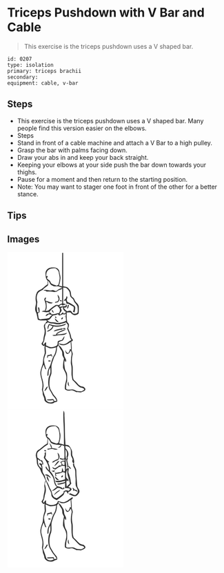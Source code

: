 # Triceps Pushdown with V Bar and Cable
> This exercise is the triceps pushdown uses a V shaped bar.

``` 
id: 0207 
type: isolation 
primary: triceps brachii 
secondary:  
equipment: cable, v-bar 
``` 

## Steps

 - This exercise is the triceps pushdown uses a V shaped bar. Many people find this version easier on the elbows.
 - Steps
 - Stand in front of a cable machine and attach a V Bar to a high pulley.
 - Grasp the bar with palms facing down.
 - Draw your abs in and keep your back straight.
 - Keeping your elbows at your side push the bar down towards your thighs.
 - Pause for a moment and then return to the starting position.
 - Note: You may want to stager one foot in front of the other for a better stance.

## Tips


## Images

<svg width="203pt" height="275pt" viewBox="0 0 203 275" xmlns="http://www.w3.org/2000/svg">
  <g fill="#FFF">
    <path d="M0 0h203v275H0V0m95.67 1.76c-.13 19.45.03 38.89-.08 58.34-1.91-.43-3.79-.98-5.63-1.64 1.91-3.49 1.9-7.57 2.67-11.39.89-4.2-1.49-8.08-1.76-12.21-.23-4.04-3.98-7.3-7.92-7.49-2.61-.21-5.26-.3-7.85.18-4.46.77-8.36 4.77-8.52 9.38.1 4.67.02 9.99 3.82 13.37-.12 2.01-.15 4.03-.08 6.05-3.98 2.29-7 5.8-10.66 8.5-2.98 1.45-6.31 2.69-7.96 5.81-2.37 4.74-2.91 10.33-1.85 15.5 1.21 4.7-1.55 9.16-1.29 13.87-.05 2.93 1.93 5.35 2.62 8.12.79 3.31 1.4 6.67 2.07 10.02 4.67 2.05 9.91 1.04 14.85 1.07.51.84 1.02 1.69 1.54 2.54-.31-.12-.92-.37-1.22-.49-1.26 2.11-2.83 4.02-4.19 6.06-1.09 3.23.77 6.45.92 9.68.49 5.49-2.22 10.57-2.25 16.02.4 3.1-2.97 4.66-3.2 7.56 1.81 1.39 3.5 5.33 5.78 2.1-1.18 4.34-.26 8.8-.13 13.19-.52 3.45-2.3 6.58-2.53 10.1-.72 3.91-.2 8.07-1.87 11.77-1.38 3.84-2.64 7.78-3.24 11.83-.46 6.32 2.4 12.21 3.3 18.36.72 4.09.38 8.3-.63 12.31.56 1.87 1.41 3.7 1.39 5.69-.44 4.01 2.99 7.05 2.9 11.01-.09 3.6 3.71 5.29 6.4 6.75 3.7.72 8.65 1.53 11.4-1.74 1.89.29 3.45-.52 4.73-1.85-.07-3.76-2.53-6.79-5.01-9.36-2.44-2.44-3.47-5.86-5.44-8.63-4.15-5.81-3.49-13.43-2.76-20.15.14-3.53 2.16-6.56 2.93-9.93.42-4.34-.04-8.71.09-13.05.34-5.44 3.06-10.29 4.47-15.46 3.83-5.05 5.14-11.45 5.09-17.69.91-.99 1.82-1.99 2.73-3 1.28 3.12 3.02 6 4.94 8.75 2.13 2.62 1.17 6.17 2.01 9.2.71 1.8 1.7 3.47 2.59 5.19-1.34 5.2-1.84 10.6-1.66 15.96 1.37 4.48 4.77 8.15 5.32 12.92 2.17 8.34-3.52 16.15-1.99 24.53 2.75 2.2 6.31 2.83 9.7 1.9 3.95-1.02 7.31 1.83 10.76 3.26 2.78-1.2 5.69 1.33 8.38-.19 2.29-1.25 5.73-1.52 6.61-4.39.71-1.36-.88-2.47-1.54-3.49-1.82-2.58-5.5-1.26-7.73-3.23-3.46-2.14-5.43-5.87-8.6-8.33-1.02-.96-2.49-1.66-2.83-3.12-2.22-7.45-.65-15.3-1.5-22.91-1.46-6.51-1.66-13.41.07-19.87.92-3.22-2.05-5.89-1.62-9.08.3-4.59-.18-9.18-.81-13.72.65-.31 1.96-.92 2.62-1.22-.04-.63-.1-1.88-.14-2.51-1.22-1.07-2.55-2.27-2.61-4.02-.53-5.46-3.5-10.22-5.11-15.39.61-2.32 1.83-4.65 1.06-7.1-.3-1.83-2.35-2.61-2.93-4.31-.95-5.38-1.08-10.86-.7-16.3 2.69.7 6.16-1.24 7.96 1.68 3.12 4.05 9.45 4.14 12.71.24.47-3.77.32-7.59.31-11.38.24-3.64-2.86-6.08-5.03-8.53-2.42-2.37-2.37-6.47-5.57-8.17-3.27-1.54-2.61-5.42-3.26-8.34-.36-3.22-2.73-5.66-4.76-7.98-2.14-2.47-5.76-2.04-8.59-3.13 0-19.36.08-38.73-.05-58.09l-1.64.07z"/>
    <path d="M71.46 31.61c3.5-3.12 8.42-3.16 12.84-3.01 2.26 1.74 4.86 3.64 5.34 6.67.51 4.23 2.24 8.4 1.42 12.71-.53 3.25-.83 6.62-2.27 9.62-.69.3-2.08.89-2.77 1.19-2.88-.99-5.88-1.73-8.56-3.21-1.93-1.24-2.24-3.71-3.52-5.44-1.71-1.25-3.51-2.4-4.92-4.02.21-1.29 2.23-3.05.87-4.22-.5.2-1.49.59-1.99.78-.09-3.91.27-8.42 3.56-11.07z"/>
    <path d="M71.08 50.5c3.04 1.59 2.87 5.86 5.98 7.35 2.14 1.12 4.45 2.41 6.95 2.13 4.23-.75 8.59.68 12.09 3.03-3.79.09-6.79 2.31-9.71 4.43-2.75 2.61-5.4-1.91-8.46-.57-4.91 1.56-10.58-2.7-15.02.47.82.06 2.46.19 3.28.25.65.41 1.95 1.22 2.6 1.63 4.38-.28 8.95-.22 13.22.78 1.43-.24 2.86-.48 4.28-.74 2.2-3.15 6.47-2.94 9.34-5.19.04 8.55-.08 17.11.01 25.67-2.12.61-4.14 1.54-5.74 3.09-2.27-.26-4.74-.88-6.8.48-4.41 2.49-8.03 6.12-12.05 9.13-1.13.1-3.39.31-4.53.41 3.61-4.94 1.65-11.08 1.47-16.63 1.47 1.13 2.98 2.2 4.48 3.3 2.32.35 5.08.98 6.72-1.21-4.1.05-7.63-2.09-11.54-2.95-.39-.31-1.19-.92-1.59-1.23.62-1.49 1.36-2.98 1.42-4.62-2.05-.44-3.15 2.66-2.85 4.32 2.64 5.71 3.79 13 .62 18.73-.59.01-1.78.02-2.38.03-1.04.56-2.09 1.1-3.15 1.61 4.04-.53 8.11 2.25 11.96.24l2.34 2.74c-2.78.1-7.28 1.3-6.94 4.83 1.89-.85 3.68-1.93 5.25-3.29 1.96.21 3.88.7 5.81 1.13-1.78 1.33-3.39 2.89-4.49 4.84-4.57 2.29-9.77 1.3-14.59 2.64-1.63.65-3.02-.31-4.28-1.22-.38-3.05-.96-6.06-1.45-9.09.88-.6 1.8-1.11 2.74-1.61.29-2.93.42-5.94-.85-8.68-.43.01-1.28.01-1.71.01.61 2.95 1.23 5.9 1.38 8.92l-2.67-.88c-1.24-5.84-.7-11.94.2-17.79-1.19-4.21-1.89-8.8.07-12.93 1.21-4.35 5.63-6.31 9.42-7.92 2.11-3.69 6.58-5.02 9.25-8.25.09-2.46.04-4.93-.08-7.39m18.47 31.52c-.4 1.24-.77 2.48-1.12 3.73-1.68.78-3.45 1.32-5.23 1.8.05.28.14.84.19 1.12 2.24-.41 5.18-.25 6.24-2.73 2.75-3.53 1.19-8.55-1.94-11.25.11 2.55 1.17 4.91 1.86 7.33m2.39 2.16c-.83 1.42 1.7 2.55 2.73 1.72.76-1.38-1.72-2.5-2.73-1.72z"/>
    <path d="M97.4 62.05c2.24.47 4.94.11 6.68 1.88 1.67 1.65 3.2 3.51 4.21 5.65.94 2.67.84 5.58 1.71 8.26 1.34 1.77 3.24 3.01 4.64 4.73 1.18 1.85 1.5 4.16 2.97 5.83 1.68 2.14 3.66 4.15 4.7 6.7.44 3.49.68 7.1.14 10.59-1.91 2.31-5.4 2.49-8.05 1.5-1.64-.96-1.87-3.23-3.53-4.19-1.89-1.3-4.11-.15-5.99.5-3.15-.77-4.53-3.84-6.68-5.92 2.23-.72 5.89-.28 5.68-3.63l-.76-2.72c-.9.99-1.51 2.2-1.65 3.55-3.49-.39-6.89.23-10.23 1.02-1.58-2.56 4.17-5.67 5.08-2.11.41-.33 1.21-.99 1.62-1.32 1.5-.13 2.98-.52 4.27-1.33a258.2 258.2 0 0 1-4.98-1.16c.3-9.27.06-18.55.17-27.83m5.63 15.47c.08 3.09-2.14 5.54-4.83 6.77 1.17.4 2.53 1.68 3.57 0 .56 2.11.78 4.41 2.03 6.28l2.05-.42c3.24 1.68 6.52 3.34 9.6 5.28 1.03 2.7.34 6.3-1.17 8.78.93.57 1.99.83 3.05 1.08.15-3.91 3.11-9.71-1.51-12.12-3.32-1.63-6.15-4.17-9.69-5.34-2.24-.47-2.02-3.17-2.54-4.87.7-1.72 2.49-5.24-.56-5.44m2.64 14.8c-.52 2.12-1.08 4.23-1.51 6.37.47-.15 1.4-.47 1.86-.62.5-1.81.99-3.61 1.48-5.42-.46-.08-1.37-.25-1.83-.33zM72.98 105.3c3.16-5 8.02-8.53 13.13-11.31 2.2.01 3.35 2.51 4.59 4.04 2.17 2.57.81 6.02-.4 8.67-4.6-.52-8.52 3.24-13.2 1.59-1.03-1.4-2.22-2.86-4.12-2.99m4.99-4.38c-.97 2.34 1.26 4.34 3.13 5.34-.5-2.06-1.66-3.85-3.13-5.34z"/>
    <path d="M92.98 97.73c1.36-.54 2.73-1.06 4.11-1.57-.5 3.87 2.17 7.04 5.55 8.53-1.4 1.65-2.89 3.44-5.32 2.37-.02-.54-.07-1.62-.1-2.15-1.87 1.54-3.29 3.57-5.4 4.83-.1-.9-.21-1.8-.32-2.69 1.04-1.31 2.13-2.58 2.96-4.04.71-1.92-.74-3.63-1.48-5.28z"/>
    <path d="M79.29 111.05c2.97-.82 6.21-.78 8.86-2.64.71.8 1.43 1.6 2.14 2.4 3.34.16 5.97-3.78 9.17-1.49.56-.59 1.69-1.76 2.25-2.34.07 1.99.16 3.97.28 5.96-.43-.09-1.29-.26-1.72-.35-.02.22-.04.64-.05.85.42-.08 1.26-.23 1.68-.31.19 2.26.39 4.53.61 6.79-4.09 2.51-8.89 3.1-13.5 3.99-3.4.08-6.63-1.4-10.05-1.26-3.36.17-7.18-.75-9.21-3.64 4.86-.14 6.59-5.04 9.54-7.96m4.06 1.9c-.48 1.11 1.1 2.86 2.2 2.12.4-1.11-1.06-2.92-2.2-2.12m11.55 4.81c1.24-.49 2.53-2.15 2.1-3.51-1.7-.83-4.2 2.75-2.1 3.51m-11.95-2.07c.21 3.53 3.27 6.96 6.93 7.01-2.11-2.47-4.5-4.82-6.93-7.01z"/>
    <path d="M92.13 125.78c3.37-1.04 6.87-1.65 10.15-3 1.26 1.93 3.75 3.53 3.27 6.16-.2 1.75-.78 3.42-1.25 5.12 2.01 4.55 4.46 9.05 4.99 14.08.2 2.13 1.36 3.93 2.73 5.5-4.44 1.53-7.28 5.79-11.94 6.89-3.68 1.36-7.23-1.12-10.93-.97.36-4.02 4.7-3.65 7.42-4.99 1.82-2.13 2.76-4.86 3.22-7.59-1.95 1.69-3.18 3.97-4.16 6.32-2.58.68-5.66.76-7.62 2.75-.48 2.17.15 4.7-1.21 6.6-2.29 2.29-5.68 2.84-8.74 3.31-3.8.54-7.14-1.66-10.49-3.04.04-1.72.09-3.44.13-5.16-2.68-.31-2.84 2.71-3.93 4.41-.6-.9-1.2-1.79-1.79-2.69 2.12-2.78 2.83-6.23 3.14-9.64.24-2.71 2.05-5.04 2-7.79.02-3.4.22-6.9-.96-10.15-1.14-2.56.1-5.2 1.04-7.58l2.12-.08c.18-.36.53-1.07.71-1.43 2.49-.38 4.33 2.16 6.88 1.9 5.13-.16 10.11 2.46 15.22 1.07m-6.21 2.71c-4.6.11-8.89-1.73-13.28-2.81-1.35 2.88-3.75 6.36-1.56 9.43.39-2.75 1.15-5.42 2.48-7.87 1.86.67 3.74 1.34 5.51 2.25-1.82 4.4-6.1 6.55-10.05 8.65.78.64 1.61.76 2.47.35 3.83-1.7 8.15-4.07 8.77-8.69 6.55 1.24 13.39.42 19.57-2.02 1.39-.5 1.92-2.01 2.76-3.08-5.12 2.62-10.95 3.77-16.67 3.79m-2.63 7.9c-1.08.29-1.65 1.31-2.31 2.1 4.92-.95 9.69-2.99 14.72-3.15.27-.54.81-1.61 1.07-2.15-4.57.7-9.12 1.63-13.48 3.2m13.82-2.19c1.42.6 3.22.53 4.58-.22-.43-1.43-4.79-1.73-4.58.22m-9.64 6.45c-1.52.78-2.08 2.46-2.86 3.86-2.04.15-4.07.34-6.1.61 3.61 2.72 8.35-.21 12.43.01 4.45-.51 10.54.42 13.16-4.12-5.67 2.08-11.92 2.79-17.84 2.77 4.04-4.89 11.6-4.83 16.22-9.02-5.32.96-10.42 3.07-15.01 5.89z"/>
    <path d="M89.58 159.96c6.41 5.53 15.29 1.47 20.83-3.27.39 4.39.6 8.79.64 13.2-.46-.1-1.37-.31-1.83-.42-.73 2.41-1.08 5.44-3.38 6.9-2.76-.52-3.73-3.37-4.87-5.55.41 2.44.61 5.7 3.2 6.89 3.44.52 4.97-3.26 6.34-5.67 2.45 3.61 1.74 7.91.59 11.82.23 4.41-1.11 8.88.18 13.22 1.43 5.91.26 12.03.79 18.02.44 2.71 1.08 5.38 1.47 8.09 4.48 3.61 7.5 8.74 12.17 12.08 2.5 2.07 7.7.71 8.31 4.67-1.34 1.37-3.14 2.26-4.89 3.01-2.68.07-5.34-.45-8.02-.56-3.14-1.38-6.24-3.32-9.85-2.62-2.9-.15-7.15 1.54-8.88-1.64.35-4.28-.1-8.93 1.98-12.83-.29-4.44.32-8.92-.44-13.32-.64-3.2-3.32-5.62-3.59-8.92-.39-4.77-2.39-9.91.27-14.39l.51 3.29c3.27-2.17.34-5.72-.74-8.25-2.17-3.44-.58-7.9-2.86-11.28-2.27-3.63-4.16-7.78-8.04-9.97l.11-2.5M106 225.9c-.92 2.89-1 6.54 1.95 8.29-1.08-2.67-.53-5.79-1.95-8.29zM66.62 164.76c2.83.81 5.29 2.6 8.18 3.18 3.56.3 7.04-.72 10.47-1.54-.46 4.34-1.08 8.8-3.02 12.76-3.96 5.79-5.1 12.87-7.66 19.3-3.32 5.26-5.16 11.48-4.45 17.73 2.31-.63 1.53-3.43 1.85-5.19-.13-3.39 1.07-6.64 2.9-9.43.16 2.79.52 5.61.27 8.41-.32 3.93-2.98 7.19-3.37 11.11-.82 6.64-.7 13.76 2.26 19.9 2.04 3.03 3.64 6.33 5.52 9.45 2.42 2.53 4.73 5.23 6.24 8.42-.76 1.35-2.37 1.01-3.66 1.2-.78-1.32-1.13-3.59-3.07-3.61-3.03.49-6.09.81-9.16.49l-.61 1.7c2.79-.45 5.6.72 8.36-.21 1.6-.76 2.52.79 3.36 1.89-3.41 2.86-8.77 2.75-11.98-.37-2.21-1.7-1.52-4.8-2.64-7.07-1.81-3.84-2.97-7.93-4.24-11.97.37-3.3 1.38-6.57.85-9.93-.33-7.18-4.19-13.82-3.87-21.05.79-4.6 1.89-9.31 4.32-13.34.9 2.47 1.76 4.95 2.6 7.44l1.76.76c-1.42-5.57-3.81-11.02-3.82-16.85.28-3.87 2.09-7.34 3.24-10.97.32-4.08-.42-8.14-.63-12.21m3.41 15.08c-.09 1.69-1.32 3.86.27 5.21.16-.79.46-2.35.61-3.14 1.89-.44 3.75-.94 5.64-1.34.43 1.17 1.18 2.03 2.25 2.59-.56-1.73-1.24-3.41-1.9-5.1-2.09 1.25-4.45 1.81-6.87 1.78m1.82 11.26c.82-.03 2.46-.1 3.28-.14.12-.36.38-1.08.51-1.44-1.31-.21-2.62-.43-3.93-.63.04.74.08 1.47.14 2.21m-7.05 51.46c3.38-1.31 4.15-5.1 5.97-7.85-.42.07-1.26.2-1.68.26-1.89 2.15-3.39 4.85-4.29 7.59z"/>
  </g>
  <g fill="#333">
    <path d="M95.67 1.76l1.64-.07c.13 19.36.05 38.73.05 58.09 2.83 1.09 6.45.66 8.59 3.13 2.03 2.32 4.4 4.76 4.76 7.98.65 2.92-.01 6.8 3.26 8.34 3.2 1.7 3.15 5.8 5.57 8.17 2.17 2.45 5.27 4.89 5.03 8.53.01 3.79.16 7.61-.31 11.38-3.26 3.9-9.59 3.81-12.71-.24-1.8-2.92-5.27-.98-7.96-1.68-.38 5.44-.25 10.92.7 16.3.58 1.7 2.63 2.48 2.93 4.31.77 2.45-.45 4.78-1.06 7.1 1.61 5.17 4.58 9.93 5.11 15.39.06 1.75 1.39 2.95 2.61 4.02.04.63.1 1.88.14 2.51-.66.3-1.97.91-2.62 1.22.63 4.54 1.11 9.13.81 13.72-.43 3.19 2.54 5.86 1.62 9.08-1.73 6.46-1.53 13.36-.07 19.87.85 7.61-.72 15.46 1.5 22.91.34 1.46 1.81 2.16 2.83 3.12 3.17 2.46 5.14 6.19 8.6 8.33 2.23 1.97 5.91.65 7.73 3.23.66 1.02 2.25 2.13 1.54 3.49-.88 2.87-4.32 3.14-6.61 4.39-2.69 1.52-5.6-1.01-8.38.19-3.45-1.43-6.81-4.28-10.76-3.26-3.39.93-6.95.3-9.7-1.9-1.53-8.38 4.16-16.19 1.99-24.53-.55-4.77-3.95-8.44-5.32-12.92-.18-5.36.32-10.76 1.66-15.96-.89-1.72-1.88-3.39-2.59-5.19-.84-3.03.12-6.58-2.01-9.2-1.92-2.75-3.66-5.63-4.94-8.75-.91 1.01-1.82 2.01-2.73 3 .05 6.24-1.26 12.64-5.09 17.69-1.41 5.17-4.13 10.02-4.47 15.46-.13 4.34.33 8.71-.09 13.05-.77 3.37-2.79 6.4-2.93 9.93-.73 6.72-1.39 14.34 2.76 20.15 1.97 2.77 3 6.19 5.44 8.63 2.48 2.57 4.94 5.6 5.01 9.36-1.28 1.33-2.84 2.14-4.73 1.85-2.75 3.27-7.7 2.46-11.4 1.74-2.69-1.46-6.49-3.15-6.4-6.75.09-3.96-3.34-7-2.9-11.01.02-1.99-.83-3.82-1.39-5.69 1.01-4.01 1.35-8.22.63-12.31-.9-6.15-3.76-12.04-3.3-18.36.6-4.05 1.86-7.99 3.24-11.83 1.67-3.7 1.15-7.86 1.87-11.77.23-3.52 2.01-6.65 2.53-10.1-.13-4.39-1.05-8.85.13-13.19-2.28 3.23-3.97-.71-5.78-2.1.23-2.9 3.6-4.46 3.2-7.56.03-5.45 2.74-10.53 2.25-16.02-.15-3.23-2.01-6.45-.92-9.68 1.36-2.04 2.93-3.95 4.19-6.06.3.12.91.37 1.22.49-.52-.85-1.03-1.7-1.54-2.54-4.94-.03-10.18.98-14.85-1.07-.67-3.35-1.28-6.71-2.07-10.02-.69-2.77-2.67-5.19-2.62-8.12-.26-4.71 2.5-9.17 1.29-13.87-1.06-5.17-.52-10.76 1.85-15.5 1.65-3.12 4.98-4.36 7.96-5.81 3.66-2.7 6.68-6.21 10.66-8.5-.07-2.02-.04-4.04.08-6.05-3.8-3.38-3.72-8.7-3.82-13.37.16-4.61 4.06-8.61 8.52-9.38 2.59-.48 5.24-.39 7.85-.18 3.94.19 7.69 3.45 7.92 7.49.27 4.13 2.65 8.01 1.76 12.21-.77 3.82-.76 7.9-2.67 11.39 1.84.66 3.72 1.21 5.63 1.64.11-19.45-.05-38.89.08-58.34M71.46 31.61c-3.29 2.65-3.65 7.16-3.56 11.07.5-.19 1.49-.58 1.99-.78 1.36 1.17-.66 2.93-.87 4.22 1.41 1.62 3.21 2.77 4.92 4.02 1.28 1.73 1.59 4.2 3.52 5.44 2.68 1.48 5.68 2.22 8.56 3.21.69-.3 2.08-.89 2.77-1.19 1.44-3 1.74-6.37 2.27-9.62.82-4.31-.91-8.48-1.42-12.71-.48-3.03-3.08-4.93-5.34-6.67-4.42-.15-9.34-.11-12.84 3.01m-.38 18.89c.12 2.46.17 4.93.08 7.39-2.67 3.23-7.14 4.56-9.25 8.25-3.79 1.61-8.21 3.57-9.42 7.92-1.96 4.13-1.26 8.72-.07 12.93-.9 5.85-1.44 11.95-.2 17.79l2.67.88c-.15-3.02-.77-5.97-1.38-8.92.43 0 1.28 0 1.71-.01 1.27 2.74 1.14 5.75.85 8.68-.94.5-1.86 1.01-2.74 1.61.49 3.03 1.07 6.04 1.45 9.09 1.26.91 2.65 1.87 4.28 1.22 4.82-1.34 10.02-.35 14.59-2.64 1.1-1.95 2.71-3.51 4.49-4.84-1.93-.43-3.85-.92-5.81-1.13-1.57 1.36-3.36 2.44-5.25 3.29-.34-3.53 4.16-4.73 6.94-4.83l-2.34-2.74c-3.85 2.01-7.92-.77-11.96-.24 1.06-.51 2.11-1.05 3.15-1.61.6-.01 1.79-.02 2.38-.03 3.17-5.73 2.02-13.02-.62-18.73-.3-1.66.8-4.76 2.85-4.32-.06 1.64-.8 3.13-1.42 4.62.4.31 1.2.92 1.59 1.23 3.91.86 7.44 3 11.54 2.95-1.64 2.19-4.4 1.56-6.72 1.21-1.5-1.1-3.01-2.17-4.48-3.3.18 5.55 2.14 11.69-1.47 16.63 1.14-.1 3.4-.31 4.53-.41 4.02-3.01 7.64-6.64 12.05-9.13 2.06-1.36 4.53-.74 6.8-.48 1.6-1.55 3.62-2.48 5.74-3.09-.09-8.56.03-17.12-.01-25.67-2.87 2.25-7.14 2.04-9.34 5.19-1.42.26-2.85.5-4.28.74-4.27-1-8.84-1.06-13.22-.78-.65-.41-1.95-1.22-2.6-1.63-.82-.06-2.46-.19-3.28-.25 4.44-3.17 10.11 1.09 15.02-.47 3.06-1.34 5.71 3.18 8.46.57 2.92-2.12 5.92-4.34 9.71-4.43-3.5-2.35-7.86-3.78-12.09-3.03-2.5.28-4.81-1.01-6.95-2.13-3.11-1.49-2.94-5.76-5.98-7.35M97.4 62.05c-.11 9.28.13 18.56-.17 27.83 1.65.4 3.31.79 4.98 1.16-1.29.81-2.77 1.2-4.27 1.33-.41.33-1.21.99-1.62 1.32-.91-3.56-6.66-.45-5.08 2.11 3.34-.79 6.74-1.41 10.23-1.02.14-1.35.75-2.56 1.65-3.55l.76 2.72c.21 3.35-3.45 2.91-5.68 3.63 2.15 2.08 3.53 5.15 6.68 5.92 1.88-.65 4.1-1.8 5.99-.5 1.66.96 1.89 3.23 3.53 4.19 2.65.99 6.14.81 8.05-1.5.54-3.49.3-7.1-.14-10.59-1.04-2.55-3.02-4.56-4.7-6.7-1.47-1.67-1.79-3.98-2.97-5.83-1.4-1.72-3.3-2.96-4.64-4.73-.87-2.68-.77-5.59-1.71-8.26-1.01-2.14-2.54-4-4.21-5.65-1.74-1.77-4.44-1.41-6.68-1.88M72.98 105.3c1.9.13 3.09 1.59 4.12 2.99 4.68 1.65 8.6-2.11 13.2-1.59 1.21-2.65 2.57-6.1.4-8.67-1.24-1.53-2.39-4.03-4.59-4.04-5.11 2.78-9.97 6.31-13.13 11.31m20-7.57c.74 1.65 2.19 3.36 1.48 5.28-.83 1.46-1.92 2.73-2.96 4.04.11.89.22 1.79.32 2.69 2.11-1.26 3.53-3.29 5.4-4.83.03.53.08 1.61.1 2.15 2.43 1.07 3.92-.72 5.32-2.37-3.38-1.49-6.05-4.66-5.55-8.53-1.38.51-2.75 1.03-4.11 1.57m-13.69 13.32c-2.95 2.92-4.68 7.82-9.54 7.96 2.03 2.89 5.85 3.81 9.21 3.64 3.42-.14 6.65 1.34 10.05 1.26 4.61-.89 9.41-1.48 13.5-3.99-.22-2.26-.42-4.53-.61-6.79-.42.08-1.26.23-1.68.31.01-.21.03-.63.05-.85.43.09 1.29.26 1.72.35-.12-1.99-.21-3.97-.28-5.96-.56.58-1.69 1.75-2.25 2.34-3.2-2.29-5.83 1.65-9.17 1.49-.71-.8-1.43-1.6-2.14-2.4-2.65 1.86-5.89 1.82-8.86 2.64m12.84 14.73c-5.11 1.39-10.09-1.23-15.22-1.07-2.55.26-4.39-2.28-6.88-1.9-.18.36-.53 1.07-.71 1.43l-2.12.08c-.94 2.38-2.18 5.02-1.04 7.58 1.18 3.25.98 6.75.96 10.15.05 2.75-1.76 5.08-2 7.79-.31 3.41-1.02 6.86-3.14 9.64.59.9 1.19 1.79 1.79 2.69 1.09-1.7 1.25-4.72 3.93-4.41-.04 1.72-.09 3.44-.13 5.16 3.35 1.38 6.69 3.58 10.49 3.04 3.06-.47 6.45-1.02 8.74-3.31 1.36-1.9.73-4.43 1.21-6.6 1.96-1.99 5.04-2.07 7.62-2.75.98-2.35 2.21-4.63 4.16-6.32-.46 2.73-1.4 5.46-3.22 7.59-2.72 1.34-7.06.97-7.42 4.99 3.7-.15 7.25 2.33 10.93.97 4.66-1.1 7.5-5.36 11.94-6.89-1.37-1.57-2.53-3.37-2.73-5.5-.53-5.03-2.98-9.53-4.99-14.08.47-1.7 1.05-3.37 1.25-5.12.48-2.63-2.01-4.23-3.27-6.16-3.28 1.35-6.78 1.96-10.15 3m-2.55 34.18l-.11 2.5c3.88 2.19 5.77 6.34 8.04 9.97 2.28 3.38.69 7.84 2.86 11.28 1.08 2.53 4.01 6.08.74 8.25l-.51-3.29c-2.66 4.48-.66 9.62-.27 14.39.27 3.3 2.95 5.72 3.59 8.92.76 4.4.15 8.88.44 13.32-2.08 3.9-1.63 8.55-1.98 12.83 1.73 3.18 5.98 1.49 8.88 1.64 3.61-.7 6.71 1.24 9.85 2.62 2.68.11 5.34.63 8.02.56 1.75-.75 3.55-1.64 4.89-3.01-.61-3.96-5.81-2.6-8.31-4.67-4.67-3.34-7.69-8.47-12.17-12.08-.39-2.71-1.03-5.38-1.47-8.09-.53-5.99.64-12.11-.79-18.02-1.29-4.34.05-8.81-.18-13.22 1.15-3.91 1.86-8.21-.59-11.82-1.37 2.41-2.9 6.19-6.34 5.67-2.59-1.19-2.79-4.45-3.2-6.89 1.14 2.18 2.11 5.03 4.87 5.55 2.3-1.46 2.65-4.49 3.38-6.9.46.11 1.37.32 1.83.42-.04-4.41-.25-8.81-.64-13.2-5.54 4.74-14.42 8.8-20.83 3.27m-22.96 4.8c.21 4.07.95 8.13.63 12.21-1.15 3.63-2.96 7.1-3.24 10.97.01 5.83 2.4 11.28 3.82 16.85l-1.76-.76c-.84-2.49-1.7-4.97-2.6-7.44-2.43 4.03-3.53 8.74-4.32 13.34-.32 7.23 3.54 13.87 3.87 21.05.53 3.36-.48 6.63-.85 9.93 1.27 4.04 2.43 8.13 4.24 11.97 1.12 2.27.43 5.37 2.64 7.07 3.21 3.12 8.57 3.23 11.98.37-.84-1.1-1.76-2.65-3.36-1.89-2.76.93-5.57-.24-8.36.21l.61-1.7c3.07.32 6.13 0 9.16-.49 1.94.02 2.29 2.29 3.07 3.61 1.29-.19 2.9.15 3.66-1.2-1.51-3.19-3.82-5.89-6.24-8.42-1.88-3.12-3.48-6.42-5.52-9.45-2.96-6.14-3.08-13.26-2.26-19.9.39-3.92 3.05-7.18 3.37-11.11.25-2.8-.11-5.62-.27-8.41-1.83 2.79-3.03 6.04-2.9 9.43-.32 1.76.46 4.56-1.85 5.19-.71-6.25 1.13-12.47 4.45-17.73 2.56-6.43 3.7-13.51 7.66-19.3 1.94-3.96 2.56-8.42 3.02-12.76-3.43.82-6.91 1.84-10.47 1.54-2.89-.58-5.35-2.37-8.18-3.18z"/>
    <path d="M89.55 82.02c-.69-2.42-1.75-4.78-1.86-7.33 3.13 2.7 4.69 7.72 1.94 11.25-1.06 2.48-4 2.32-6.24 2.73-.05-.28-.14-.84-.19-1.12 1.78-.48 3.55-1.02 5.23-1.8.35-1.25.72-2.49 1.12-3.73zM103.03 77.52c3.05.2 1.26 3.72.56 5.44.52 1.7.3 4.4 2.54 4.87 3.54 1.17 6.37 3.71 9.69 5.34 4.62 2.41 1.66 8.21 1.51 12.12-1.06-.25-2.12-.51-3.05-1.08 1.51-2.48 2.2-6.08 1.17-8.78-3.08-1.94-6.36-3.6-9.6-5.28l-2.05.42c-1.25-1.87-1.47-4.17-2.03-6.28-1.04 1.68-2.4.4-3.57 0 2.69-1.23 4.91-3.68 4.83-6.77zM91.94 84.18c1.01-.78 3.49.34 2.73 1.72-1.03.83-3.56-.3-2.73-1.72z"/>
    <path d="M105.67 92.32c.46.08 1.37.25 1.83.33-.49 1.81-.98 3.61-1.48 5.42-.46.15-1.39.47-1.86.62.43-2.14.99-4.25 1.51-6.37zM77.97 100.92c1.47 1.49 2.63 3.28 3.13 5.34-1.87-1-4.1-3-3.13-5.34zM83.35 112.95c1.14-.8 2.6 1.01 2.2 2.12-1.1.74-2.68-1.01-2.2-2.12zM94.9 117.76c-2.1-.76.4-4.34 2.1-3.51.43 1.36-.86 3.02-2.1 3.51zM82.95 115.69c2.43 2.19 4.82 4.54 6.93 7.01-3.66-.05-6.72-3.48-6.93-7.01zM85.92 128.49c5.72-.02 11.55-1.17 16.67-3.79-.84 1.07-1.37 2.58-2.76 3.08-6.18 2.44-13.02 3.26-19.57 2.02-.62 4.62-4.94 6.99-8.77 8.69-.86.41-1.69.29-2.47-.35 3.95-2.1 8.23-4.25 10.05-8.65-1.77-.91-3.65-1.58-5.51-2.25-1.33 2.45-2.09 5.12-2.48 7.87-2.19-3.07.21-6.55 1.56-9.43 4.39 1.08 8.68 2.92 13.28 2.81zM83.29 136.39c4.36-1.57 8.91-2.5 13.48-3.2-.26.54-.8 1.61-1.07 2.15-5.03.16-9.8 2.2-14.72 3.15.66-.79 1.23-1.81 2.31-2.1zM97.11 134.2c-.21-1.95 4.15-1.65 4.58-.22-1.36.75-3.16.82-4.58.22zM87.47 140.65c4.59-2.82 9.69-4.93 15.01-5.89-4.62 4.19-12.18 4.13-16.22 9.02 5.92.02 12.17-.69 17.84-2.77-2.62 4.54-8.71 3.61-13.16 4.12-4.08-.22-8.82 2.71-12.43-.01 2.03-.27 4.06-.46 6.1-.61.78-1.4 1.34-3.08 2.86-3.86zM70.03 179.84c2.42.03 4.78-.53 6.87-1.78.66 1.69 1.34 3.37 1.9 5.1-1.07-.56-1.82-1.42-2.25-2.59-1.89.4-3.75.9-5.64 1.34-.15.79-.45 2.35-.61 3.14-1.59-1.35-.36-3.52-.27-5.21zM71.85 191.1c-.06-.74-.1-1.47-.14-2.21 1.31.2 2.62.42 3.93.63-.13.36-.39 1.08-.51 1.44-.82.04-2.46.11-3.28.14zM106 225.9c1.42 2.5.87 5.62 1.95 8.29-2.95-1.75-2.87-5.4-1.95-8.29zM64.8 242.56c.9-2.74 2.4-5.44 4.29-7.59.42-.06 1.26-.19 1.68-.26-1.82 2.75-2.59 6.54-5.97 7.85z"/>
  </g>
</svg>

<svg width="203pt" height="275pt" viewBox="0 0 203 275" xmlns="http://www.w3.org/2000/svg">
  <g fill="#FFF">
    <path d="M0 0h203v275H0V0m98 1.46c-.67 6.16-.17 12.36-.19 18.54.93 13.59.94 27.21.97 40.82-2.72-1.02-5.5-1.9-8.36-2.47 1.36-6.23 3.58-12.83 1.33-19.11-.96-3-.49-6.66-2.91-9.02-1.7-1.94-4.26-2.96-6.81-2.93-4.54-.4-9.83-.1-12.97 3.69-3.69 3.8-2.39 9.46-1.84 14.15.25 2.15 2.06 3.59 3.25 5.25-.35 2.81-.67 5.62-1.04 8.42-5.78 2.82-9.91 7.86-15.33 11.19-2.91 1.6-3.61 5.01-4.22 7.99-.69 3.44 1.44 6.59 1.46 9.99.09 4.04.52 8.38 3.33 11.54 3.33 3.47 3.69 8.58 6.48 12.4 2.47 3.41 3.53 7.56 5.87 11.05-2.19 3.62-2.87 7.88-2.13 12.03 1.2 6.18-1.79 11.98-2.02 18.08.19 2.81-2.39 4.54-3.21 7.01 1.43 1.7 3.13 5.5 5.63 3-.82 4.28-.11 8.59.02 12.88-.48 3.08-1.93 5.91-2.34 9.01-.67 3.55-.55 7.21-1.34 10.75-1.53 4.52-3.27 9.05-3.91 13.81-.5 6.35 2.37 12.27 3.28 18.44.75 4.09.24 8.27-.55 12.31.64 2.24 1.33 4.5 1.4 6.86.06 2.88 2.02 5.24 2.52 8.03-.05 8.64 12.14 11.72 18.22 7.12 1.67-.29 3.22-.94 4.59-1.93-.17-1.28-.33-2.55-.49-3.82-2.35-3.68-5.71-6.62-7.69-10.54-1.68-3.34-4.36-6.26-4.91-10.08-1.3-7.43-.64-15.33 2.38-22.28 1.71-6.42-.72-13.33 1.53-19.7 1.6-4.59 2.7-9.46 5.42-13.56 2.61-4.34 2.95-9.58 3.24-14.52.86-.97 1.71-1.94 2.57-2.92a63.73 63.73 0 0 0 5 8.71c1.9 2.45 1.35 5.7 1.86 8.56.61 2.07 1.79 3.9 2.71 5.84a58.424 58.424 0 0 0-1.66 15.8c1.36 4.48 4.7 8.18 5.33 12.92 2.19 8.42-3.5 16.32-1.98 24.78 1.48.76 2.93 1.67 4.57 2.06 2.94.5 5.88-.92 8.8-.29 2.41.81 4.63 2.1 6.95 3.13 2.42-.36 4.79.35 7.2.42 2.48-1.03 5.34-1.7 7.29-3.59 2.15-2.29-.64-4.76-2.47-6.12-2.56-.63-5.37-.84-7.37-2.78-3.32-3.03-6.08-6.63-9.61-9.44-3.62-8.58-.46-18.25-2.67-27.15-.85-5.52-.73-11.29.63-16.72.86-3.2-1.91-5.94-1.55-9.12.16-4.47-.18-8.94-.79-13.36 1.77-.91 3.23-2.36 2.2-4.47-5.03 2.73-8.99 7.41-14.73 8.71-3.71.38-7.25-1.2-10.82-1.95-.43 5.6-6.62 6.87-11.2 7.14-3.37.01-6.32-1.87-9.35-3.09-.07-1.82-.13-3.64-.18-5.46-2.21.53-2.57 2.99-3.66 4.62-.57-.81-1.14-1.63-1.71-2.44 2.59-3.57 2.69-8.03 3.71-12.14 2.11-5.26 1.89-11.29.1-16.61-1.18-2.48.81-4.79 1.63-7.01 1.69 5.03 4.22 9.71 5.98 14.71 2.1 3.02 3.73 6.56 3.39 10.33 1.14 4.55 5.47 6.57 9.3 8.47 3.76-2.62 7.53-5.28 10.9-8.4 2.13-1.59 2.16-4.46 3.26-6.7 1.01-.07 2.01-.14 3.01-.2.57 1.82 1.63 3.25 3.2 4.29l-.4-3.23c2.71-.58 4.92-2.54 6.07-5.02-1.06-2.27-3.83-2.85-5.92-3.79 2.15-1.73 3.83-3.94 5.33-6.24-1.32-2.59-1.16-5.56-1.82-8.32-.59-3.46-1.86-6.73-3.08-10-1.07-2.77 1.14-5.75.13-8.47l-.74-.08-1.03 1.41c-.18-.35-.55-1.04-.74-1.38-.72 1.04-1.45 2.08-2.18 3.11.07-2.17.16-4.37.87-6.45-1.09-3.8-1.07-7.8-1.34-11.71h.94c.56 5.1 2.56 10 2.06 15.2.47-.58 1.39-1.74 1.86-2.32-.23-3.98-1.74-7.74-2.1-11.69 1.33-1.38.89-3.12.56-4.78 3.27-5.24.88-11.97-3.61-15.68-.05-1.4-.08-2.81-.12-4.21 2.26.56 4.85.58 6.58 2.38 4.78 3.5 2.16 10.06 3.33 14.99 1.15 2.93 3.99 5.88 1.77 9.05.66 1.54 1.37 3.06 2.06 4.59.57-.68 1.14-1.35 1.71-2.03-.1-3.75-.96-7.4-2.67-10.73-1.82-3.25-.25-7.16-1.66-10.52a28.175 28.175 0 0 0-4.57-7.61c-1.44-2-4.29-1.32-6.36-2.05-1.55-16.23-.65-32.56-1.76-48.81-.42-3.5.79-7.59-1.67-10.54m16.36 92.97c.34 2.13.73 4.3 1.94 6.13 3.16 4.83 1.94 10.79 2.52 16.2.77 5.06-.34 10.2.49 15.26 1.23 3.65 4.55 6.97 3.41 11.1-.38 2.41-2.41 4.06-4.26 5.43-3.23-.05-5.99-2.25-9-3.2-.74.52-1.48 1.04-2.22 1.57 4.13 1.29 8.09 4.58 12.66 3.11 2.42-1.53 4.4-3.9 5.62-6.48 1.41-4.01-3.03-6.87-3.55-10.58-.8-8.98-1.68-17.96-1.72-26.98.06-4.67-4.55-7.91-3.58-12.74-.58.29-1.73.89-2.31 1.18m-8.03 3.08c.79 2.36 2.02 4.92 4.7 5.49-.79-2.4-2.35-4.45-4.7-5.49m8.41 40.49c.09.86.26 2.58.34 3.44.39-.35 1.15-1.05 1.54-1.4 1.75.91 3.51 1.8 5.3 2.63.74-2.96-2.57-3.37-4.57-3.56-1.01-1.1-1.38-3.4-3.46-2.8-1.43-.31.78 1.31.85 1.69z"/>
    <path d="M71.51 31.59c3.5-3.09 8.43-3.09 12.84-3.01 1.58 1.4 3.45 2.63 4.5 4.51 2.83 7.87 3.12 16.64.01 24.49-.97.39-1.94.78-2.91 1.18-2.85-.95-5.78-1.75-8.45-3.14-1.78-1.36-2.35-3.65-3.61-5.41-1.54-1.35-3.25-2.49-4.79-3.85.43-1.46 1.25-2.86 1.2-4.42-.59.14-1.79.41-2.39.55-.05-3.86.31-8.33 3.6-10.9z"/>
    <path d="M71.3 50.34c2.04 1.9 2.96 4.58 4.62 6.76 4.98 3.94 11.6 3.16 17.49 4.31-1.38 2.1-3.35 3.62-5.61 4.66 1.31-.13 2.61-.32 3.9-.56 1.34-1.09 2.07-2.73 3.05-4.11 1.47.55 2.96 1.08 4.44 1.61.2 7.17.82 14.37.3 21.53-2.5 1.39-5.11.2-7.47-.85l-.59 1.69c2.61 1.43 5.49 1.97 8.31.7.05.87.14 2.6.19 3.47-2.98-2.77-4.79 1.16-7.69 1.39 1.77 1.56 2.93 3.59 1.97 5.98l-4.06.09c-.37.42-1.09 1.26-1.46 1.69-1.98.91-3.68 2.28-5.56 3.38-1.62-.7-3.14-1.61-4.74-2.37.75 2.77 3.31 3.65 5.83 4.12 1.84-1.89 4.2-3.07 6.43-4.41 1.7-.57 3.37-1.24 4.98-2.04 1.53.16 3.06.28 4.59.41.08 3.1.32 6.21.04 9.31-.66.03-1.96.08-2.61.11-.19-2.22-1-4.29-1.92-6.29-.26 2.29-.3 4.63-.99 6.84-2.04 1.74-4.96.46-7.27 1.59-1.76.9-3.63.05-5.43-.22.49.44 1.47 1.31 1.96 1.75-1.34 2.11-.56 3.9 1.67 5.07-.35-1.49-.75-2.97-1.18-4.43 4.16-.39 8.67-.88 12.32-3.16 1.28.41 2.56.81 3.85 1.19-.07 3.81.04 7.62.02 11.42-5.57 2.05-11.55 3.46-17.51 2.62 1.72 3.26 5.7 2.84 8.74 2.22 2.97-.82 5.96-1.58 8.96-2.32l-.24 2.36c-4.4 1.32-8.88 2.46-13.49 2.69.23.39.7 1.17.93 1.56 4.45.24 8.72-1.16 12.81-2.74-.04 2.03-.1 4.06-.1 6.09-.17.99-.4 1.96-.44 2.97 3.09-.77 6.12.07 9.04.99-.5 1.33-.89 2.96-2.35 3.57-1.62-.27-3.16-.94-4.81-1-1.43.56-2.81 1.26-4.19 1.92.84 1.49-.12 2.98-1.21 3.9-3.4 2.92-6.87 5.74-10.61 8.22-2.12-.89-4.63-1.42-5.91-3.53-2.04-2.41-2.23-5.66-3.19-8.54-.79-2.91-3.17-5.07-3.85-8.03-1.56-6.04-6.37-10.74-7.38-16.98-.51-2.93-2.75-5.1-3.88-7.77-1.39-4.22-.04-8.78-1.69-12.96.58-.67 1.17-1.34 1.76-2.01l.91 2.1c-.17-3.34-1.06-6.58-3.19-9.21l-.62 1.38c-2.23-1.82-4.41-3.7-6.76-5.36-.33-2.89-.97-5.94.25-8.72 2.72-3.54 6.97-5.41 10.12-8.51 2.37-2.37 5.37-3.92 8.16-5.73-.44-3.27-.14-6.57.36-9.81m1.9 6.79c1.31 3.14 2.51 6.33 3.54 9.57-2.34.38-4.65.84-6.99 1.18.19.41.57 1.22.76 1.62 2.16-.44 4.29-1.07 6.48-1.35 3.67-.54 7.34 2.9 10.68.23-3.3-.77-6.6-1.55-9.98-1.89.33-3.77-2.44-6.55-4.49-9.36m-8.67 13.29c-.57 1.59 3.04 2.78 3.31 1.01-.64-.98-2.23-1.56-3.31-1.01m.72 8.86c-.16.08-.48.24-.65.32-.05 1.64-1.46 3.53-.21 5 4.35 6.07 8.39 13.05 8.21 20.76-2.34-1.88-3.52-4.68-5.15-7.11-.1.91-1.01 1.89-.37 2.81 1.58 3.54 5.06 5.67 7.26 8.78 2.5 3.46 5.68 6.75 6.46 11.1.78 4.76 1.63 10.08 5.64 13.31-3.02 2.33-6.11 4.57-8.95 7.13 3.44-.29 6.27-2.18 8.75-4.43 1.45-1.54 3.61-.69 5.41-.56 2.37 1.84 5.26 2.74 7.99.96-.5-.99-1-1.97-1.55-2.93-.26.74-.78 2.21-1.04 2.94-2.66-3.27-6.98-3.24-10.62-4.59-1.95-3.34-3.51-6.92-3.82-10.82-.84-5.99-4.18-11.15-8.2-15.53.65-5.29-1.2-10.3-3.47-14.98.65-.1 1.94-.31 2.59-.41-2.8-2.21-5.53-4.59-7.48-7.62 1.31-3.17 1.34-6.61 1.05-9.97-2.92.69-1.52 3.81-1.85 5.84m22.25-4.56c.83 3.66 2.64 7.3 1.05 11.04-3.93 1.11-7.61 2.83-10.71 5.52 2.2 1.02 3.93-.37 5.38-1.96 2.51-.86 5.93-1.17 6.83-4.18 2.31-3.4.5-8.13-2.55-10.42m-.12 15.62c-1.92 2.51-3.86 5.02-5.64 7.63 4.14-1.59 6.09-5.69 9.23-8.51-1.23.08-2.81-.4-3.59.88m-10.66 16.05c1.46.68 2.92 1.36 4.38 2.02.7-.95 1.4-1.9 2.09-2.87-2.16.28-4.31.58-6.47.85m-11.29 7.25c1.35.4 2.68.83 4.02 1.27-2.05 3.96 1.53 7.43 3.61 10.47-.44-3.77-2.22-7.17-3.58-10.65 2.32 1.31 4.46 2.91 6.72 4.34-1.86-3.7-6.43-8.68-10.77-5.43m31.02.55c-1.43.17-2.95 2.01-2.11 3.4 1.48.77 3.97-2.76 2.11-3.4m-13.63 1.31c.44 3.36 3.31 7.88 7.25 6.79-2.52-2.16-4.85-4.51-7.25-6.79m-1.88 33.21c2.96-1.92 5.46-4.43 8.4-6.38 1.24-.72 2.09-1.88 2.85-3.06-4.63 1.93-8.64 5.12-11.25 9.44z"/>
    <path d="M101.39 68.59c2.92 3.94 3.52 9.07 1.75 13.64.99 1.23.7 2.78-.33 3.89-2.34-5.51-1.09-11.72-1.42-17.53zM53.35 85.94c1.1.88 2.2 1.76 3.29 2.67l1.96.2c.89 1.32 1.81 2.61 2.76 3.89-.39.68-.78 1.36-1.18 2.04-1.21-1.45-2.68-1.94-4.42-1.49-.36 2.03 2.01 2.42 2.89 3.83.6 1.64 1.08 3.31 1.46 5.02-1.85-1.55-4.17-2.83-5.22-5.12-1.57-3.45-1.5-7.33-1.54-11.04zM94.2 91.78c.94-.71 1.88-1.42 2.81-2.14.7.29 2.09.89 2.79 1.18-.01 1.72-.01 3.45-.03 5.17-.8-.03-2.41-.09-3.21-.13-.72-1.4-1.52-2.75-2.36-4.08zM102.69 117.85c-.7-4.96-.37-9.99 2.07-14.45-.07 2.88-.31 5.78.05 8.65 1.17 5.58 3.86 10.8 4.07 16.58-1.92 1.71-3.75 3.52-5.54 5.37.35-3.69-1.47-7.79.57-11.13 1.04.59 2.04 1.25 3.05 1.9a416.8 416.8 0 0 0-1.18-5.95c-.24.76-.72 2.27-.96 3.02-.39-1.49-.84-3.01-2.13-3.99zM94.4 162.47c5.89 1.02 11.59-2.14 15.99-5.8.41 4.4.6 8.82.62 13.23-.42-.12-1.27-.35-1.69-.47-.84 2.41-1.27 5.27-3.38 6.97-2.84-.55-3.85-3.56-5.19-5.73.66 2.44.79 5.69 3.32 7.03 3.55.61 5.01-3.29 6.56-5.69.73 2.24 2.09 4.53 1.47 6.98-1.52 6.86-1.99 14.08-.32 20.97.44 7.78-.41 15.64 1.78 23.25 4.21 3.54 7.29 8.21 11.54 11.68 2.69 2.43 7.98.99 9.07 5.12-2.21 1.37-4.45 3.5-7.27 2.89-3.01-.28-6.17-.21-8.82-1.89-4.27-2.58-9.33-.34-13.92-1.22-1.7-.4-2-2.3-1.72-3.75.29-3.65.31-7.44 1.84-10.84-.02-4.12.23-8.24-.2-12.34-.45-3.53-3.24-6.24-3.72-9.75-.64-4.78-1.85-9.67-.29-14.42l1.59 3.5c2.41-3.5-.83-6.73-1.9-10.03-1.27-3.05-.3-6.67-2.13-9.54-2.36-3.85-4.41-8.27-8.61-10.47.54-3.9 3.45.11 5.38.32m13.45 71.99c-.51-2.89-.98-5.79-1.38-8.69-1.76 2.93-1.2 6.42 1.38 8.69zM66.67 164.65c2.72 1.08 5.26 2.66 8.13 3.3 3.56.31 7.04-.76 10.48-1.49-.61 4.78-1.2 9.78-3.8 13.96-4.03 6.33-4.6 14.16-8.31 20.65-2.53 4.55-3.66 9.9-2.96 15.08 2.3-.49 1.39-3.38 1.79-5.06-.15-3.46 1.21-6.69 2.8-9.67.21 2.82.6 5.67.34 8.5-.34 3.91-2.87 7.2-3.34 11.08-1.11 8.07-.52 16.95 4.49 23.71 2.35 5.45 7.02 9.29 9.82 14.47-1.31.37-2.63.71-3.96 1.04-.49-1.2-.98-2.39-1.45-3.59-3.57.07-7.13.39-10.7.38-.2.37-.59 1.11-.78 1.48 3.34.42 6.68.24 10.02-.07.47.46 1.43 1.4 1.9 1.87-3.92 3.25-10.69 2.67-13.26-1.93-1.39-5.99-3.99-11.59-5.82-17.45 2.49-7.99.05-16.17-2.07-23.91-2.25-6.95.48-14.18 3.38-20.49.97 2.54 1.89 5.11 2.76 7.7.64.07 1.28.15 1.92.23-1.96-4.98-3.56-10.14-4.02-15.5-.08-4.24 2.04-8.05 3.23-12.01.3-4.1-.42-8.19-.59-12.28m3.25 15.3c-.25 1.79-.46 3.64.03 5.42.26-.87.79-2.61 1.06-3.48 1.72-.41 3.45-.85 5.2-1.16 1.1.68 1.81 1.78 2.62 2.75-.61-1.8-1.22-3.58-1.82-5.37-2.23 1.07-4.63 1.65-7.09 1.84m1.9 11.11c.81-.02 2.45-.05 3.26-.06.15-.37.44-1.12.58-1.49-1.31-.22-2.63-.43-3.94-.64.03.73.06 1.46.1 2.19m-7.22 51.7c3.17-1.4 4.3-4.78 5.97-7.51-.38-.19-1.15-.56-1.53-.74-1.6 2.68-3.31 5.33-4.44 8.25z"/>
  </g>
  <g fill="#333">
    <path d="M98 1.46c2.46 2.95 1.25 7.04 1.67 10.54 1.11 16.25.21 32.58 1.76 48.81 2.07.73 4.92.05 6.36 2.05 1.91 2.27 3.46 4.85 4.57 7.61 1.41 3.36-.16 7.27 1.66 10.52 1.71 3.33 2.57 6.98 2.67 10.73-.57.68-1.14 1.35-1.71 2.03-.69-1.53-1.4-3.05-2.06-4.59 2.22-3.17-.62-6.12-1.77-9.05-1.17-4.93 1.45-11.49-3.33-14.99-1.73-1.8-4.32-1.82-6.58-2.38.04 1.4.07 2.81.12 4.21 4.49 3.71 6.88 10.44 3.61 15.68.33 1.66.77 3.4-.56 4.78.36 3.95 1.87 7.71 2.1 11.69-.47.58-1.39 1.74-1.86 2.32.5-5.2-1.5-10.1-2.06-15.2h-.94c.27 3.91.25 7.91 1.34 11.71-.71 2.08-.8 4.28-.87 6.45.73-1.03 1.46-2.07 2.18-3.11.19.34.56 1.03.74 1.38l1.03-1.41.74.08c1.01 2.72-1.2 5.7-.13 8.47 1.22 3.27 2.49 6.54 3.08 10 .66 2.76.5 5.73 1.82 8.32-1.5 2.3-3.18 4.51-5.33 6.24 2.09.94 4.86 1.52 5.92 3.79-1.15 2.48-3.36 4.44-6.07 5.02l.4 3.23c-1.57-1.04-2.63-2.47-3.2-4.29-1 .06-2 .13-3.01.2-1.1 2.24-1.13 5.11-3.26 6.7-3.37 3.12-7.14 5.78-10.9 8.4-3.83-1.9-8.16-3.92-9.3-8.47.34-3.77-1.29-7.31-3.39-10.33-1.76-5-4.29-9.68-5.98-14.71-.82 2.22-2.81 4.53-1.63 7.01 1.79 5.32 2.01 11.35-.1 16.61-1.02 4.11-1.12 8.57-3.71 12.14.57.81 1.14 1.63 1.71 2.44 1.09-1.63 1.45-4.09 3.66-4.62.05 1.82.11 3.64.18 5.46 3.03 1.22 5.98 3.1 9.35 3.09 4.58-.27 10.77-1.54 11.2-7.14 3.57.75 7.11 2.33 10.82 1.95 5.74-1.3 9.7-5.98 14.73-8.71 1.03 2.11-.43 3.56-2.2 4.47.61 4.42.95 8.89.79 13.36-.36 3.18 2.41 5.92 1.55 9.12-1.36 5.43-1.48 11.2-.63 16.72 2.21 8.9-.95 18.57 2.67 27.15 3.53 2.81 6.29 6.41 9.61 9.44 2 1.94 4.81 2.15 7.37 2.78 1.83 1.36 4.62 3.83 2.47 6.12-1.95 1.89-4.81 2.56-7.29 3.59-2.41-.07-4.78-.78-7.2-.42-2.32-1.03-4.54-2.32-6.95-3.13-2.92-.63-5.86.79-8.8.29-1.64-.39-3.09-1.3-4.57-2.06-1.52-8.46 4.17-16.36 1.98-24.78-.63-4.74-3.97-8.44-5.33-12.92-.17-5.31.39-10.63 1.66-15.8-.92-1.94-2.1-3.77-2.71-5.84-.51-2.86.04-6.11-1.86-8.56a63.73 63.73 0 0 1-5-8.71c-.86.98-1.71 1.95-2.57 2.92-.29 4.94-.63 10.18-3.24 14.52-2.72 4.1-3.82 8.97-5.42 13.56-2.25 6.37.18 13.28-1.53 19.7-3.02 6.95-3.68 14.85-2.38 22.28.55 3.82 3.23 6.74 4.91 10.08 1.98 3.92 5.34 6.86 7.69 10.54.16 1.27.32 2.54.49 3.82-1.37.99-2.92 1.64-4.59 1.93-6.08 4.6-18.27 1.52-18.22-7.12-.5-2.79-2.46-5.15-2.52-8.03-.07-2.36-.76-4.62-1.4-6.86.79-4.04 1.3-8.22.55-12.31-.91-6.17-3.78-12.09-3.28-18.44.64-4.76 2.38-9.29 3.91-13.81.79-3.54.67-7.2 1.34-10.75.41-3.1 1.86-5.93 2.34-9.01-.13-4.29-.84-8.6-.02-12.88-2.5 2.5-4.2-1.3-5.63-3 .82-2.47 3.4-4.2 3.21-7.01.23-6.1 3.22-11.9 2.02-18.08-.74-4.15-.06-8.41 2.13-12.03-2.34-3.49-3.4-7.64-5.87-11.05-2.79-3.82-3.15-8.93-6.48-12.4-2.81-3.16-3.24-7.5-3.33-11.54-.02-3.4-2.15-6.55-1.46-9.99.61-2.98 1.31-6.39 4.22-7.99 5.42-3.33 9.55-8.37 15.33-11.19.37-2.8.69-5.61 1.04-8.42-1.19-1.66-3-3.1-3.25-5.25-.55-4.69-1.85-10.35 1.84-14.15 3.14-3.79 8.43-4.09 12.97-3.69 2.55-.03 5.11.99 6.81 2.93 2.42 2.36 1.95 6.02 2.91 9.02 2.25 6.28.03 12.88-1.33 19.11 2.86.57 5.64 1.45 8.36 2.47-.03-13.61-.04-27.23-.97-40.82.02-6.18-.48-12.38.19-18.54M71.51 31.59c-3.29 2.57-3.65 7.04-3.6 10.9.6-.14 1.8-.41 2.39-.55.05 1.56-.77 2.96-1.2 4.42 1.54 1.36 3.25 2.5 4.79 3.85 1.26 1.76 1.83 4.05 3.61 5.41 2.67 1.39 5.6 2.19 8.45 3.14.97-.4 1.94-.79 2.91-1.18 3.11-7.85 2.82-16.62-.01-24.49-1.05-1.88-2.92-3.11-4.5-4.51-4.41-.08-9.34-.08-12.84 3.01m-.21 18.75c-.5 3.24-.8 6.54-.36 9.81-2.79 1.81-5.79 3.36-8.16 5.73-3.15 3.1-7.4 4.97-10.12 8.51-1.22 2.78-.58 5.83-.25 8.72 2.35 1.66 4.53 3.54 6.76 5.36l.62-1.38c2.13 2.63 3.02 5.87 3.19 9.21l-.91-2.1c-.59.67-1.18 1.34-1.76 2.01 1.65 4.18.3 8.74 1.69 12.96 1.13 2.67 3.37 4.84 3.88 7.77 1.01 6.24 5.82 10.94 7.38 16.98.68 2.96 3.06 5.12 3.85 8.03.96 2.88 1.15 6.13 3.19 8.54 1.28 2.11 3.79 2.64 5.91 3.53 3.74-2.48 7.21-5.3 10.61-8.22 1.09-.92 2.05-2.41 1.21-3.9 1.38-.66 2.76-1.36 4.19-1.92 1.65.06 3.19.73 4.81 1 1.46-.61 1.85-2.24 2.35-3.57-2.92-.92-5.95-1.76-9.04-.99.04-1.01.27-1.98.44-2.97 0-2.03.06-4.06.1-6.09-4.09 1.58-8.36 2.98-12.81 2.74-.23-.39-.7-1.17-.93-1.56 4.61-.23 9.09-1.37 13.49-2.69l.24-2.36c-3 .74-5.99 1.5-8.96 2.32-3.04.62-7.02 1.04-8.74-2.22 5.96.84 11.94-.57 17.51-2.62.02-3.8-.09-7.61-.02-11.42-1.29-.38-2.57-.78-3.85-1.19-3.65 2.28-8.16 2.77-12.32 3.16.43 1.46.83 2.94 1.18 4.43-2.23-1.17-3.01-2.96-1.67-5.07-.49-.44-1.47-1.31-1.96-1.75 1.8.27 3.67 1.12 5.43.22 2.31-1.13 5.23.15 7.27-1.59.69-2.21.73-4.55.99-6.84.92 2 1.73 4.07 1.92 6.29.65-.03 1.95-.08 2.61-.11.28-3.1.04-6.21-.04-9.31-1.53-.13-3.06-.25-4.59-.41-1.61.8-3.28 1.47-4.98 2.04-2.23 1.34-4.59 2.52-6.43 4.41-2.52-.47-5.08-1.35-5.83-4.12 1.6.76 3.12 1.67 4.74 2.37 1.88-1.1 3.58-2.47 5.56-3.38.37-.43 1.09-1.27 1.46-1.69l4.06-.09c.96-2.39-.2-4.42-1.97-5.98 2.9-.23 4.71-4.16 7.69-1.39-.05-.87-.14-2.6-.19-3.47-2.82 1.27-5.7.73-8.31-.7l.59-1.69c2.36 1.05 4.97 2.24 7.47.85.52-7.16-.1-14.36-.3-21.53-1.48-.53-2.97-1.06-4.44-1.61-.98 1.38-1.71 3.02-3.05 4.11-1.29.24-2.59.43-3.9.56 2.26-1.04 4.23-2.56 5.61-4.66-5.89-1.15-12.51-.37-17.49-4.31-1.66-2.18-2.58-4.86-4.62-6.76m30.09 18.25c.33 5.81-.92 12.02 1.42 17.53 1.03-1.11 1.32-2.66.33-3.89 1.77-4.57 1.17-9.7-1.75-13.64M53.35 85.94c.04 3.71-.03 7.59 1.54 11.04 1.05 2.29 3.37 3.57 5.22 5.12-.38-1.71-.86-3.38-1.46-5.02-.88-1.41-3.25-1.8-2.89-3.83 1.74-.45 3.21.04 4.42 1.49.4-.68.79-1.36 1.18-2.04-.95-1.28-1.87-2.57-2.76-3.89l-1.96-.2c-1.09-.91-2.19-1.79-3.29-2.67m40.85 5.84c.84 1.33 1.64 2.68 2.36 4.08.8.04 2.41.1 3.21.13.02-1.72.02-3.45.03-5.17-.7-.29-2.09-.89-2.79-1.18-.93.72-1.87 1.43-2.81 2.14m8.49 26.07c1.29.98 1.74 2.5 2.13 3.99.24-.75.72-2.26.96-3.02.41 1.98.8 3.97 1.18 5.95-1.01-.65-2.01-1.31-3.05-1.9-2.04 3.34-.22 7.44-.57 11.13 1.79-1.85 3.62-3.66 5.54-5.37-.21-5.78-2.9-11-4.07-16.58-.36-2.87-.12-5.77-.05-8.65-2.44 4.46-2.77 9.49-2.07 14.45m-8.29 44.62c-1.93-.21-4.84-4.22-5.38-.32 4.2 2.2 6.25 6.62 8.61 10.47 1.83 2.87.86 6.49 2.13 9.54 1.07 3.3 4.31 6.53 1.9 10.03l-1.59-3.5c-1.56 4.75-.35 9.64.29 14.42.48 3.51 3.27 6.22 3.72 9.75.43 4.1.18 8.22.2 12.34-1.53 3.4-1.55 7.19-1.84 10.84-.28 1.45.02 3.35 1.72 3.75 4.59.88 9.65-1.36 13.92 1.22 2.65 1.68 5.81 1.61 8.82 1.89 2.82.61 5.06-1.52 7.27-2.89-1.09-4.13-6.38-2.69-9.07-5.12-4.25-3.47-7.33-8.14-11.54-11.68-2.19-7.61-1.34-15.47-1.78-23.25-1.67-6.89-1.2-14.11.32-20.97.62-2.45-.74-4.74-1.47-6.98-1.55 2.4-3.01 6.3-6.56 5.69-2.53-1.34-2.66-4.59-3.32-7.03 1.34 2.17 2.35 5.18 5.19 5.73 2.11-1.7 2.54-4.56 3.38-6.97.42.12 1.27.35 1.69.47-.02-4.41-.21-8.83-.62-13.23-4.4 3.66-10.1 6.82-15.99 5.8m-27.73 2.18c.17 4.09.89 8.18.59 12.28-1.19 3.96-3.31 7.77-3.23 12.01.46 5.36 2.06 10.52 4.02 15.5-.64-.08-1.28-.16-1.92-.23-.87-2.59-1.79-5.16-2.76-7.7-2.9 6.31-5.63 13.54-3.38 20.49 2.12 7.74 4.56 15.92 2.07 23.91 1.83 5.86 4.43 11.46 5.82 17.45 2.57 4.6 9.34 5.18 13.26 1.93-.47-.47-1.43-1.41-1.9-1.87-3.34.31-6.68.49-10.02.07.19-.37.58-1.11.78-1.48 3.57.01 7.13-.31 10.7-.38.47 1.2.96 2.39 1.45 3.59 1.33-.33 2.65-.67 3.96-1.04-2.8-5.18-7.47-9.02-9.82-14.47-5.01-6.76-5.6-15.64-4.49-23.71.47-3.88 3-7.17 3.34-11.08.26-2.83-.13-5.68-.34-8.5-1.59 2.98-2.95 6.21-2.8 9.67-.4 1.68.51 4.57-1.79 5.06-.7-5.18.43-10.53 2.96-15.08 3.71-6.49 4.28-14.32 8.31-20.65 2.6-4.18 3.19-9.18 3.8-13.96-3.44.73-6.92 1.8-10.48 1.49-2.87-.64-5.41-2.22-8.13-3.3z"/>
    <path d="M73.2 57.13c2.05 2.81 4.82 5.59 4.49 9.36 3.38.34 6.68 1.12 9.98 1.89-3.34 2.67-7.01-.77-10.68-.23-2.19.28-4.32.91-6.48 1.35-.19-.4-.57-1.21-.76-1.62 2.34-.34 4.65-.8 6.99-1.18-1.03-3.24-2.23-6.43-3.54-9.57zM64.53 70.42c1.08-.55 2.67.03 3.31 1.01-.27 1.77-3.88.58-3.31-1.01zM65.25 79.28c.33-2.03-1.07-5.15 1.85-5.84.29 3.36.26 6.8-1.05 9.97 1.95 3.03 4.68 5.41 7.48 7.62-.65.1-1.94.31-2.59.41 2.27 4.68 4.12 9.69 3.47 14.98 4.02 4.38 7.36 9.54 8.2 15.53.31 3.9 1.87 7.48 3.82 10.82 3.64 1.35 7.96 1.32 10.62 4.59.26-.73.78-2.2 1.04-2.94.55.96 1.05 1.94 1.55 2.93-2.73 1.78-5.62.88-7.99-.96-1.8-.13-3.96-.98-5.41.56-2.48 2.25-5.31 4.14-8.75 4.43 2.84-2.56 5.93-4.8 8.95-7.13-4.01-3.23-4.86-8.55-5.64-13.31-.78-4.35-3.96-7.64-6.46-11.1-2.2-3.11-5.68-5.24-7.26-8.78-.64-.92.27-1.9.37-2.81 1.63 2.43 2.81 5.23 5.15 7.11.18-7.71-3.86-14.69-8.21-20.76-1.25-1.47.16-3.36.21-5 .17-.08.49-.24.65-.32zM87.5 74.72c3.05 2.29 4.86 7.02 2.55 10.42-.9 3.01-4.32 3.32-6.83 4.18-1.45 1.59-3.18 2.98-5.38 1.96 3.1-2.69 6.78-4.41 10.71-5.52 1.59-3.74-.22-7.38-1.05-11.04zM87.38 90.34c.78-1.28 2.36-.8 3.59-.88-3.14 2.82-5.09 6.92-9.23 8.51 1.78-2.61 3.72-5.12 5.64-7.63zM114.36 94.43c.58-.29 1.73-.89 2.31-1.18-.97 4.83 3.64 8.07 3.58 12.74.04 9.02.92 18 1.72 26.98.52 3.71 4.96 6.57 3.55 10.58-1.22 2.58-3.2 4.95-5.62 6.48-4.57 1.47-8.53-1.82-12.66-3.11.74-.53 1.48-1.05 2.22-1.57 3.01.95 5.77 3.15 9 3.2 1.85-1.37 3.88-3.02 4.26-5.43 1.14-4.13-2.18-7.45-3.41-11.1-.83-5.06.28-10.2-.49-15.26-.58-5.41.64-11.37-2.52-16.2-1.21-1.83-1.6-4-1.94-6.13zM106.33 97.51c2.35 1.04 3.91 3.09 4.7 5.49-2.68-.57-3.91-3.13-4.7-5.49z"/>
    <path d="M76.72 106.39c2.16-.27 4.31-.57 6.47-.85-.69.97-1.39 1.92-2.09 2.87-1.46-.66-2.92-1.34-4.38-2.02zM65.43 113.64c4.34-3.25 8.91 1.73 10.77 5.43-2.26-1.43-4.4-3.03-6.72-4.34 1.36 3.48 3.14 6.88 3.58 10.65-2.08-3.04-5.66-6.51-3.61-10.47-1.34-.44-2.67-.87-4.02-1.27zM96.45 114.19c1.86.64-.63 4.17-2.11 3.4-.84-1.39.68-3.23 2.11-3.4zM82.82 115.5c2.4 2.28 4.73 4.63 7.25 6.79-3.94 1.09-6.81-3.43-7.25-6.79zM114.74 138c-.07-.38-2.28-2-.85-1.69 2.08-.6 2.45 1.7 3.46 2.8 2 .19 5.31.6 4.57 3.56-1.79-.83-3.55-1.72-5.3-2.63-.39.35-1.15 1.05-1.54 1.4-.08-.86-.25-2.58-.34-3.44zM80.94 148.71c2.61-4.32 6.62-7.51 11.25-9.44-.76 1.18-1.61 2.34-2.85 3.06-2.94 1.95-5.44 4.46-8.4 6.38zM69.92 179.95c2.46-.19 4.86-.77 7.09-1.84.6 1.79 1.21 3.57 1.82 5.37-.81-.97-1.52-2.07-2.62-2.75-1.75.31-3.48.75-5.2 1.16-.27.87-.8 2.61-1.06 3.48-.49-1.78-.28-3.63-.03-5.42zM71.82 191.06c-.04-.73-.07-1.46-.1-2.19 1.31.21 2.63.42 3.94.64-.14.37-.43 1.12-.58 1.49-.81.01-2.45.04-3.26.06zM107.85 234.46c-2.58-2.27-3.14-5.76-1.38-8.69.4 2.9.87 5.8 1.38 8.69zM64.6 242.76c1.13-2.92 2.84-5.57 4.44-8.25.38.18 1.15.55 1.53.74-1.67 2.73-2.8 6.11-5.97 7.51z"/>
  </g>
</svg>
